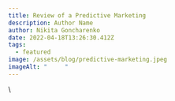 ```yaml
---
title: Review of a Predictive Marketing
description: Author Name
author: Nikita Goncharenko
date: 2022-04-18T13:26:30.412Z
tags:
  - featured
image: /assets/blog/predictive-marketing.jpeg
imageAlt: "     "
---
```

\
